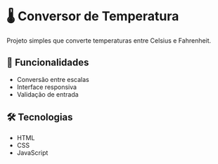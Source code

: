 # 🌡️ Conversor de Temperatura

Projeto simples que converte temperaturas entre Celsius e Fahrenheit.

## 🚀 Funcionalidades
- Conversão entre escalas
- Interface responsiva
- Validação de entrada

## 🛠️ Tecnologias
- HTML
- CSS
- JavaScript
